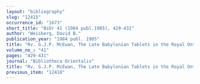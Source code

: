```yaml
---
layout: "bibliography"
slug: "12415"
occurrence_id: "1673"
short_title: "BiOr 41 (1984 publ.1985), 429-431"
author: "Weisberg, David B."
publication_year: "1984 publ. 1985"
title: "Rv. G.J.P. McEwan, The Late Babylonian Tablets in the Royal Ontario Museum (ROMCT 2)"
volume_no_: "41"
pages: "429-431"
journal: "Bibliotheca Orientalis"
title: "Rv. G.J.P. McEwan, The Late Babylonian Tablets in the Royal Ontario Museum (ROMCT 2)"
previous_item: "12418"
---
```

